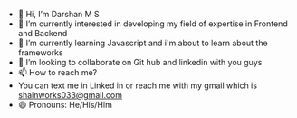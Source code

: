 - 👋 Hi, I’m Darshan M S
- 👀 I’m currently interested in developing my field of expertise in Frontend and Backend
- 🌱 I’m currently learning Javascript and i'm about to learn about the frameworks
- 💞️ I’m looking to collaborate on Git hub and linkedin with you guys
- 📫 How to reach me?
-    You can text me in Linked in or reach me with my gmail which is shainworks033@gmail.com
- 😄 Pronouns: He/His/Him

<!---
Shainworks/Shainworks is a ✨ special ✨ repository because its `README.md` (this file) appears on your GitHub profile.
You can click the Preview link to take a look at your changes.
--->
